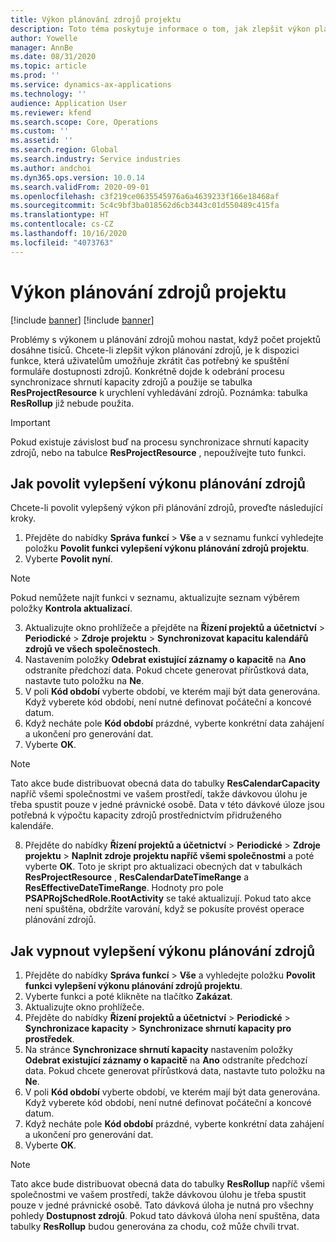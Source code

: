 ```yaml
---
title: Výkon plánování zdrojů projektu
description: Toto téma poskytuje informace o tom, jak zlepšit výkon plánování zdrojů u velkého počtu projektů.
author: Yowelle
manager: AnnBe
ms.date: 08/31/2020
ms.topic: article
ms.prod: ''
ms.service: dynamics-ax-applications
ms.technology: ''
audience: Application User
ms.reviewer: kfend
ms.search.scope: Core, Operations
ms.custom: ''
ms.assetid: ''
ms.search.region: Global
ms.search.industry: Service industries
ms.author: andchoi
ms.dyn365.ops.version: 10.0.14
ms.search.validFrom: 2020-09-01
ms.openlocfilehash: c3f219ce0635545976a6a4639233f166e18468af
ms.sourcegitcommit: 5c4c9bf3ba018562d6cb3443c01d550489c415fa
ms.translationtype: HT
ms.contentlocale: cs-CZ
ms.lasthandoff: 10/16/2020
ms.locfileid: "4073763"
---
```

# <a name="project-resource-scheduling-performance"></a>Výkon plánování zdrojů projektu

[!include [banner](../includes/banner.md)]
[!include [banner](../includes/preview-banner.md)]


Problémy s výkonem u plánování zdrojů mohou nastat, když počet projektů dosáhne tisíců. Chcete-li zlepšit výkon plánování zdrojů, je k dispozici funkce, která uživatelům umožňuje zkrátit čas potřebný ke spuštění formuláře dostupnosti zdrojů. Konkrétně dojde k odebrání procesu synchronizace shrnutí kapacity zdrojů a použije se tabulka **ResProjectResource** k urychlení vyhledávání zdrojů. Poznámka: tabulka **ResRollup** již nebude použita.

> [!IMPORTANT]
> Pokud existuje závislost buď na procesu synchronizace shrnutí kapacity zdrojů, nebo na tabulce **ResProjectResource** , nepoužívejte tuto funkci.

## <a name="enable-resource-scheduling-performance-enhancement"></a>Jak povolit vylepšení výkonu plánování zdrojů
Chcete-li povolit vylepšený výkon při plánování zdrojů, proveďte následující kroky.

1. Přejděte do nabídky **Správa funkcí** > **Vše** a v seznamu funkcí vyhledejte položku **Povolit funkci vylepšení výkonu plánování zdrojů projektu**.
2. Vyberte **Povolit nyní**.

> [!NOTE]
> Pokud nemůžete najít funkci v seznamu, aktualizujte seznam výběrem položky **Kontrola aktualizací**.

3. Aktualizujte okno prohlížeče a přejděte na **Řízení projektů a účetnictví** > **Periodické** > **Zdroje projektu** > **Synchronizovat kapacitu kalendářů zdrojů ve všech společnostech**.
4. Nastavením položky **Odebrat existující záznamy o kapacitě** na **Ano** odstraníte předchozí data. Pokud chcete generovat přírůstková data, nastavte tuto položku na **Ne**.
5. V poli **Kód období** vyberte období, ve kterém mají být data generována. Když vyberete kód období, není nutné definovat počáteční a koncové datum.
6. Když necháte pole **Kód období** prázdné, vyberte konkrétní data zahájení a ukončení pro generování dat.
7. Vyberte **OK**.

 > [!NOTE]
 > Tato akce bude distribuovat obecná data do tabulky **ResCalendarCapacity** napříč všemi společnostmi ve vašem prostředí, takže dávkovou úlohu je třeba spustit pouze v jedné právnické osobě. Data v této dávkové úloze jsou potřebná k výpočtu kapacity zdrojů prostřednictvím přidruženého kalendáře.

8. Přejděte do nabídky **Řízení projektů a účetnictví** > **Periodické** > **Zdroje projektu** > **Naplnit zdroje projektu napříč všemi společnostmi** a poté vyberte **OK**. Toto je skript pro aktualizaci obecných dat v tabulkách **ResProjectResource** , **ResCalendarDateTimeRange** a **ResEffectiveDateTimeRange**. Hodnoty pro pole **PSAPRojSchedRole.RootActivity** se také aktualizují. Pokud tato akce není spuštěna, obdržíte varování, když se pokusíte provést operace plánování zdrojů.
 
## <a name="turn-off-resource-scheduling-performance-enhancement"></a>Jak vypnout vylepšení výkonu plánování zdrojů

1. Přejděte do nabídky **Správa funkcí** > **Vše** a vyhledejte položku **Povolit funkci vylepšení výkonu plánování zdrojů projektu**.
2. Vyberte funkci a poté klikněte na tlačítko **Zakázat**.
3. Aktualizujte okno prohlížeče.
4. Přejděte do nabídky **Řízení projektů a účetnictví** > **Periodické** > **Synchronizace kapacity** > **Synchronizace shrnutí kapacity pro prostředek**.
5. Na stránce **Synchronizace shrnutí kapacity** nastavením položky **Odebrat existující záznamy o kapacitě** na **Ano** odstraníte předchozí data. Pokud chcete generovat přírůstková data, nastavte tuto položku na **Ne**.
6. V poli **Kód období** vyberte období, ve kterém mají být data generována. Když vyberete kód období, není nutné definovat počáteční a koncové datum.
7. Když necháte pole **Kód období** prázdné, vyberte konkrétní data zahájení a ukončení pro generování dat.
8. Vyberte **OK**.

> [!NOTE]
> Tato akce bude distribuovat obecná data do tabulky **ResRollup** napříč všemi společnostmi ve vašem prostředí, takže dávkovou úlohu je třeba spustit pouze v jedné právnické osobě. Tato dávková úloha je nutná pro všechny pohledy **Dostupnost zdrojů**. Pokud tato dávková úloha není spuštěna, data tabulky **ResRollup** budou generována za chodu, což může chvíli trvat.

